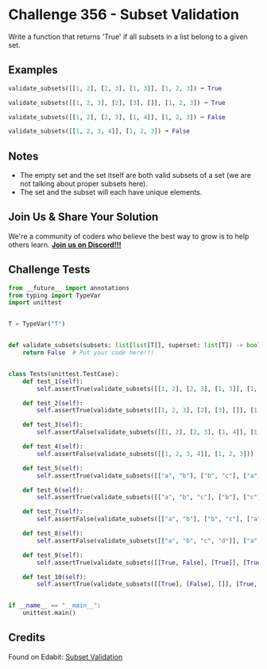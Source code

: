# Challenge 356 - Subset Validation

Write a function that returns 'True' if all subsets in a list belong to a given set.

## Examples
```python
validate_subsets([[1, 2], [2, 3], [1, 3]], [1, 2, 3]) ➞ True

validate_subsets([[1, 2, 3], [2], [3], []], [1, 2, 3]) ➞ True

validate_subsets([[1, 2], [2, 3], [1, 4]], [1, 2, 3]) ➞ False

validate_subsets([[1, 2, 3, 4]], [1, 2, 3]) ➞ False
```
## Notes

- The empty set and the set itself are both valid subsets of a set (we are not talking about proper subsets here).
- The set and the subset will each have unique elements.

## Join Us & Share Your Solution

We're a community of coders who believe the best way to grow is to help others learn. **[Join us on Discord!!!](https://discord.gg/sfHykntuGy)**

## Challenge Tests
```python
from __future__ import annotations
from typing import TypeVar
import unittest


T = TypeVar("T")


def validate_subsets(subsets: list[list[T]], superset: list[T]) -> bool:
    return False  # Put your code here!!!


class Tests(unittest.TestCase):
    def test_1(self):
        self.assertTrue(validate_subsets([[1, 2], [2, 3], [1, 3]], [1, 2, 3]))

    def test_2(self):
        self.assertTrue(validate_subsets([[1, 2, 3], [2], [3], []], [1, 2, 3]))

    def test_3(self):
        self.assertFalse(validate_subsets([[1, 2], [2, 3], [1, 4]], [1, 2, 3]))

    def test_4(self):
        self.assertFalse(validate_subsets([[1, 2, 3, 4]], [1, 2, 3]))

    def test_5(self):
        self.assertTrue(validate_subsets([["a", "b"], ["b", "c"], ["a", "c"]], ["a", "b", "c"]))

    def test_6(self):
        self.assertTrue(validate_subsets([["a", "b", "c"], ["b"], ["c"], []], ["a", "b", "c"]))

    def test_7(self):
        self.assertFalse(validate_subsets([["a", "b"], ["b", "c"], ["a", "d"]], ["a", "b", "c"]))

    def test_8(self):
        self.assertFalse(validate_subsets([["a", "b", "c", "d"]], ["a", "b", "c"]))

    def test_9(self):
        self.assertTrue(validate_subsets([[True, False], [True]], [True, False]))

    def test_10(self):
        self.assertTrue(validate_subsets([[True], [False], []], [True, False]))


if __name__ == "__main__":
    unittest.main()
```
## Credits

Found on Edabit: [Subset Validation](https://edabit.com/challenge/nrjJcg6XMcoCvKH8y)

